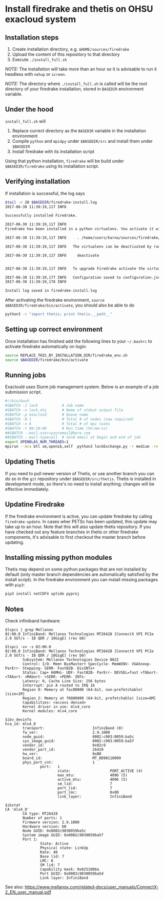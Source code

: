 # Install firedrake and thetis on OHSU exacloud system

## Installation steps

1. Create installation directory, e.g. `$HOME/sources/firedrake`
2. Upload the content of this repository to that directory
3. Execute `./install_full.sh`

*NOTE:* The installation will take more than an hour so it is advisable to run it headless with `nohup` or `screen`.

*NOTE:* The directory where `./install_full.sh` is called will be the root directory of your firedrake installation, stored in `BASEDIR` environment variable.

## Under the hood

`install_full.sh` will

1. Replace currect directory as the `BASEDIR` variable in the installation environment
1. Compile `python` and `mpi4py` under `$BASEDIR/src` and install them under `$BASEDIR`
1. Install firedrake with its installation script

Using that python installation, `firedrake` will be build under `$BASEDIR/firedrake` using its installation script.

## Verifying installation

If installation is successful, the log says

```bash
$tail -n 20 $BASEDIR/firedrake-install.log
2017-06-30 11:39:19,117 INFO

Successfully installed Firedrake.

2017-06-30 11:39:19,117 INFO
Firedrake has been installed in a python virtualenv. You activate it with:

2017-06-30 11:39:19,117 INFO     . /home/users/karna/sources/firedrake/firedrake/bin/activate

2017-06-30 11:39:19,117 INFO   The virtualenv can be deactivated by running:

2017-06-30 11:39:19,117 INFO     deactivate


2017-06-30 11:39:19,117 INFO   To upgrade Firedrake activate the virtualenv and run firedrake-update

2017-06-30 11:39:19,177 INFO   Configuration saved to configuration.json
2017-06-30 11:39:19,178 INFO

Install log saved in firedrake-install.log
```

After activating the firedrake environment, `source $BASEDIR/firedrake/bin/activate`, you should also be able to do

```bash
python3 -c "import thetis; print thetis.__path__"
```


## Setting up correct environment

Once installation has finished add the following lines to your `~/.bashrc` to activate firedrake automatically on login:

```bash
source REPLACE_THIS_BY_INSTALLATION_DIR/firedrake_env.sh
source $BASEDIR/firedrake/bin/activate
```

## Running jobs

Exaclould uses Slurm job management system. Below is an example of a job submission script.

```bash
#!/bin/bash
#SBATCH -J lock           # Job name
#SBATCH -o lock.o%j       # Name of stdout output file
#SBATCH -p exacloud       # Queue name
#SBATCH -N 1              # Total # of nodes (now required)
#SBATCH -n 6              # Total # of mpi tasks
#SBATCH -t 00:10:00       # Run time (hh:mm:ss)
##SBATCH --mail-user=youremail@here.com
##SBATCH --mail-type=all  # Send email at begin and end of job
export OPENBLAS_NUM_THREADS=1
mpirun --mca btl sm,openib,self  python3 lockExchange.py -r medium -re 2.5```
```

## Updating Thetis

If you need to pull newer version of Thetis, or use another branch you can do so in the `git` repository under `$BASEDIR/src/thetis`. Thetis is installed in development mode, so there's no need to install anything; changes will be effective immediately.

## Updatine Firedrake

If the firedrake environment is active, you can update firedrake by calling `firedrake-update`. In cases wher PETSc has been updated, this update may take up to an hour. Note that this will also update thetis repository. If you have checked out any feature branches in thetis or other firedrake components, it's advisable to first checkout the master branch before updating.

## Installing missing python modules

Thetis may depend on some python packages that are not installed by default (only master branch dependencies are automatically satisfied by the install script). In the firedrake environment you can install missing packages with `pip3`:

```bash
pip3 install netCDF4 uptide pyproj
```

## Notes

Check infiniband hardware:

```
$lspci | grep Mellanox
02:00.0 InfiniBand: Mellanox Technologies MT26428 [ConnectX VPI PCIe 2.0 5GT/s - IB QDR / 10GigE] (rev b0)
```

```
$lspci -vv -s 02:00.0
02:00.0 InfiniBand: Mellanox Technologies MT26428 [ConnectX VPI PCIe 2.0 5GT/s - IB QDR / 10GigE] (rev b0)
        Subsystem: Mellanox Technologies Device 0022
        Control: I/O- Mem+ BusMaster+ SpecCycle- MemWINV- VGASnoop- ParErr- Stepping- SERR- FastB2B- DisINTx+
        Status: Cap+ 66MHz- UDF- FastB2B- ParErr- DEVSEL=fast >TAbort- <TAbort- <MAbort- >SERR- <PERR- INTx-
        Latency: 0, Cache Line Size: 256 bytes
        Interrupt: pin A routed to IRQ 16
        Region 0: Memory at fac00000 (64-bit, non-prefetchable) [size=1M]
        Region 2: Memory at f8800000 (64-bit, prefetchable) [size=8M]
        Capabilities: <access denied>
        Kernel driver in use: mlx4_core
        Kernel modules: mlx4_core
```

```
$ibv_devinfo
hca_id: mlx4_0
        transport:                      InfiniBand (0)
        fw_ver:                         2.9.1000
        node_guid:                      0002:c903:0059:ba5c
        sys_image_guid:                 0002:c903:0059:ba5f
        vendor_id:                      0x02c9
        vendor_part_id:                 26428
        hw_ver:                         0xB0
        board_id:                       MT_0D90110009
        phys_port_cnt:                  1
                port:   1
                        state:                  PORT_ACTIVE (4)
                        max_mtu:                4096 (5)
                        active_mtu:             4096 (5)
                        sm_lid:                 7
                        port_lid:               7
                        port_lmc:               0x00
                        link_layer:             InfiniBand
```

```
$ibstat
CA 'mlx4_0'
        CA type: MT26428
        Number of ports: 1
        Firmware version: 2.9.1000
        Hardware version: b0
        Node GUID: 0x0002c9030059ba5c
        System image GUID: 0x0002c9030059ba5f
        Port 1:
                State: Active
                Physical state: LinkUp
                Rate: 40
                Base lid: 7
                LMC: 0
                SM lid: 7
                Capability mask: 0x0251086a
                Port GUID: 0x0002c9030059ba5d
                Link layer: InfiniBand
```

See also:
https://www.mellanox.com/related-docs/user_manuals/ConnectX-2_EN_user_manual.pdf
